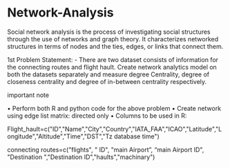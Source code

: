 # Network-Analysis
Social network analysis is the process of investigating social structures through the use of networks and graph theory. It characterizes networked structures in terms of nodes and the ties, edges, or links that connect them.


 1st Problem Statement: -
There are two dataset consists of information for the connecting routes and flight hault. Create network analytics model on both the datasets separately and measure degree Centrality, degree of closeness centrality and degree of in-between centrality respectively.
	
 important note 

•	Perform both R and python code for the above problem
•	Create network using edge list matrix: directed only
•	Columns to be used in R:

Flight_hault=c("ID","Name","City","Country","IATA_FAA","ICAO","Latitude","Longitude","Altitude","Time","DST","Tz database time")

connecting routes=c("flights", " ID", "main Airport”, “main Airport ID", "Destination ","Destination  ID","haults","machinary")

